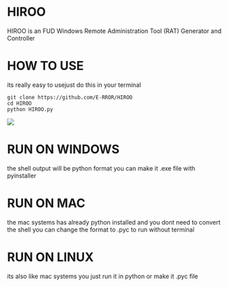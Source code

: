 # HIROO
HIROO is an FUD Windows Remote Administration Tool (RAT) Generator and Controller

# HOW TO USE
its really easy to usejust do this in your terminal
```
git clone https://github.com/E-RROR/HIROO
cd HIROO
python HIROO.py
```
<a href="https://asciinema.org/a/evaiUCc9AUziEZ0zAsNpnYifc" target="_blank"><img src="https://asciinema.org/a/evaiUCc9AUziEZ0zAsNpnYifc.svg" /></a>

# RUN ON WINDOWS
the shell output will be python format you can make it .exe file with pyinstaller
# RUN ON MAC 
the mac systems has already python installed and you dont need to convert the shell you can change the format to .pyc to run without terminal
# RUN ON LINUX
its also like mac systems you just run it in python or make it .pyc file
